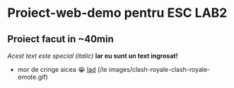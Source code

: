 # Proiect-web-demo pentru ESC LAB2
##  Proiect facut in ~40min
*Acest text este special (italic)*
**Iar eu sunt un text ingrosat!**
- mor de cringe aicea :sob:
[Iad](https://usv.ro/)
(/le images/clash-royale-clash-royale-emote.gif)